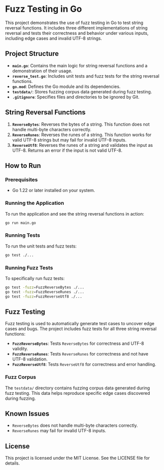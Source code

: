 # Fuzz Testing in Go

This project demonstrates the use of fuzz testing in Go to test string reversal functions. It includes three different implementations of string reversal and tests their correctness and behavior under various inputs, including edge cases and invalid UTF-8 strings.

## Project Structure

- **`main.go`**: Contains the main logic for string reversal functions and a demonstration of their usage.
- **`reverse_test.go`**: Includes unit tests and fuzz tests for the string reversal functions.
- **`go.mod`**: Defines the Go module and its dependencies.
- **`testdata/`**: Stores fuzzing corpus data generated during fuzz testing.
- **`.gitignore`**: Specifies files and directories to be ignored by Git.

## String Reversal Functions

1. **`ReverseBytes`**: Reverses the bytes of a string. This function does not handle multi-byte characters correctly.
2. **`ReverseRunes`**: Reverses the runes of a string. This function works for valid UTF-8 strings but may fail for invalid UTF-8 inputs.
3. **`ReverseUtf8`**: Reverses the runes of a string and validates the input as UTF-8. Returns an error if the input is not valid UTF-8.

## How to Run

### Prerequisites

- Go 1.22 or later installed on your system.

### Running the Application

To run the application and see the string reversal functions in action:

```bash
go run main.go
```

### Running Tests

To run the unit tests and fuzz tests:

```bash
go test ./...
```

### Running Fuzz Tests

To specifically run fuzz tests:

```bash
go test -fuzz=FuzzReverseBytes ./...
go test -fuzz=FuzzReverseRunes ./...
go test -fuzz=FuzzReverseUtf8 ./...
```

## Fuzz Testing

Fuzz testing is used to automatically generate test cases to uncover edge cases and bugs. The project includes fuzz tests for all three string reversal functions:

- **`FuzzReverseBytes`**: Tests `ReverseBytes` for correctness and UTF-8 validity.
- **`FuzzReverseRunes`**: Tests `ReverseRunes` for correctness and not have UTF-8 validation.
- **`FuzzReverseUtf8`**: Tests `ReverseUtf8` for correctness and error handling.

### Fuzz Corpus

The `testdata/` directory contains fuzzing corpus data generated during fuzz testing. This data helps reproduce specific edge cases discovered during fuzzing.

## Known Issues

- `ReverseBytes` does not handle multi-byte characters correctly.
- `ReverseRunes` may fail for invalid UTF-8 inputs.

## License

This project is licensed under the MIT License. See the LICENSE file for details.

